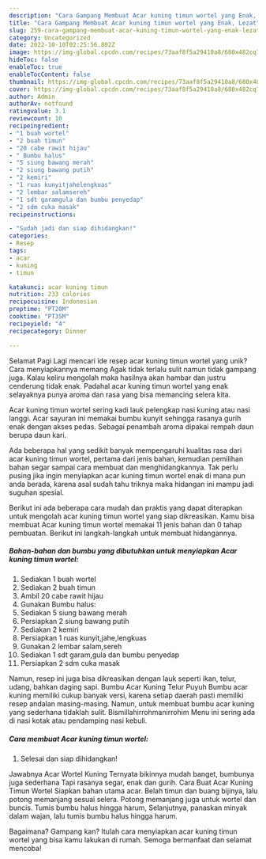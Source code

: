 ```yaml
---
description: "Cara Gampang Membuat Acar kuning timun wortel yang Enak, Lezat"
title: "Cara Gampang Membuat Acar kuning timun wortel yang Enak, Lezat"
slug: 259-cara-gampang-membuat-acar-kuning-timun-wortel-yang-enak-lezat
category: Uncategorized
date: 2022-10-10T02:25:56.802Z
image: https://img-global.cpcdn.com/recipes/73aaf8f5a29410a8/680x482cq70/acar-kuning-timun-wortel-foto-resep-utama.jpg
hideToc: false
enableToc: true
enableTocContent: false
thumbnail: https://img-global.cpcdn.com/recipes/73aaf8f5a29410a8/680x482cq70/acar-kuning-timun-wortel-foto-resep-utama.jpg
cover: https://img-global.cpcdn.com/recipes/73aaf8f5a29410a8/680x482cq70/acar-kuning-timun-wortel-foto-resep-utama.jpg
author: Admin
authorAv: notfound
ratingvalue: 3.1
reviewcount: 10
recipeingredient:
- "1 buah wortel"
- "2 buah timun"
- "20 cabe rawit hijau"
- " Bumbu halus"
- "5 siung bawang merah"
- "2 siung bawang putih"
- "2 kemiri"
- "1 ruas kunyitjahelengkuas"
- "2 lembar salamsereh"
- "1 sdt garamgula dan bumbu penyedap"
- "2 sdm cuka masak"
recipeinstructions:

- "Sudah jadi dan siap dihidangkan!"
categories:
- Resep
tags:
- acar
- kuning
- timun

katakunci: acar kuning timun 
nutrition: 233 calories
recipecuisine: Indonesian
preptime: "PT20M"
cooktime: "PT35M"
recipeyield: "4"
recipecategory: Dinner

---
```



Selamat Pagi Lagi mencari ide resep acar kuning timun wortel yang unik? Cara menyiapkannya memang Agak tidak terlalu sulit namun tidak gampang juga. Kalau keliru mengolah maka hasilnya akan hambar dan justru cenderung tidak enak. Padahal acar kuning timun wortel yang enak selayaknya punya aroma dan rasa yang bisa memancing selera kita.


Acar kuning timun wortel sering kadi lauk pelengkap nasi kuning atau nasi langgi. Acar sayuran ini memakai bumbu kunyit sehingga rasanya gurih enak dengan akses pedas. Sebagai penambah aroma dipakai rempah daun berupa daun kari.

Ada beberapa hal yang sedikit banyak mempengaruhi kualitas rasa dari acar kuning timun wortel, pertama dari jenis bahan, kemudian pemilihan bahan segar sampai cara membuat dan menghidangkannya. Tak perlu pusing jika ingin menyiapkan acar kuning timun wortel enak di mana pun anda berada, karena asal sudah tahu triknya maka hidangan ini mampu jadi suguhan spesial.


Berikut ini ada beberapa cara mudah dan praktis yang dapat diterapkan untuk mengolah acar kuning timun wortel yang siap dikreasikan. Kamu bisa membuat Acar kuning timun wortel memakai 11 jenis bahan dan 0 tahap pembuatan. Berikut ini langkah-langkah untuk membuat hidangannya.

<!--inarticleads1-->

##### Bahan-bahan dan bumbu yang dibutuhkan untuk menyiapkan Acar kuning timun wortel:

1. Sediakan 1 buah wortel
1. Sediakan 2 buah timun
1. Ambil 20 cabe rawit hijau
1. Gunakan  Bumbu halus:
1. Sediakan 5 siung bawang merah
1. Persiapkan 2 siung bawang putih
1. Sediakan 2 kemiri
1. Persiapkan 1 ruas kunyit,jahe,lengkuas
1. Gunakan 2 lembar salam,sereh
1. Sediakan 1 sdt garam,gula dan bumbu penyedap
1. Persiapkan 2 sdm cuka masak


Namun, resep ini juga bisa dikreasikan dengan lauk seperti ikan, telur, udang, bahkan daging sapi. Bumbu Acar Kuning Telur Puyuh Bumbu acar kuning memiliki cukup banyak versi, karena setiap daerah pasti memiliki resep andalan masing-masing. Namun, untuk membuat bumbu acar kuning yang sederhana tidaklah sulit. Bismillahirrohmanirrohim Menu ini sering ada di nasi kotak atau pendamping nasi kebuli. 

<!--inarticleads2-->

##### Cara membuat Acar kuning timun wortel:


1. Selesai dan siap dihidangkan!

Jawabnya Acar Wortel Kuning Ternyata bikinnya mudah banget, bumbunya juga sederhana Tapi rasanya segar, enak dan gurih. Cara Buat Acar Kuning Timun Wortel Siapkan bahan utama acar. Belah timun dan buang bijinya, lalu potong memanjang sesuai selera. Potong memanjang juga untuk wortel dan buncis. Tumis bumbu halus hingga harum, Selanjutnya, panaskan minyak dalam wajan, lalu tumis bumbu halus hingga harum. 

Bagaimana? Gampang kan? Itulah cara menyiapkan acar kuning timun wortel yang bisa kamu lakukan di rumah. Semoga bermanfaat dan selamat mencoba!
